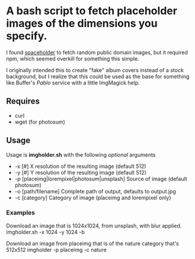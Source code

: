 # A bash script to fetch placeholder images of the dimensions you specify.

I found [spaceholder](https://github.com/ecrmnn/spaceholder) to fetch
random public domain images, but it required npm, which seemed overkill
for something this simple.

I originally intended this to create "fake" album covers instead of a stock
background, but I realize that this could be used as the base for
something like Buffer's *Pablo* service with a little ImgMagick help.

## Requires

* curl
* wget (for photosum)

## Usage
Usage is **imgholder.sh** with the following *optional* arguments
* -x [#]  X resolution of the resulting image (default 512)
* -y [#]  Y resolution of the resulting image (default 512)
* -p [placeimg|lorempixel|photosum|unsplash] Source of image (default photosum)
* -o [path/filename] Complete path of output, defaults to output.jpg
* -c [category] Category of image (placeimg and lorempixel only)

### Examples

Download an image that is 1024x1024, from unsplash, with blur applied.
  imgholder.sh -x 1024 -y 1024 -b

Download an image from placeimg that is of the nature category that's 512x512
  imgholder -p placeimg -c nature

